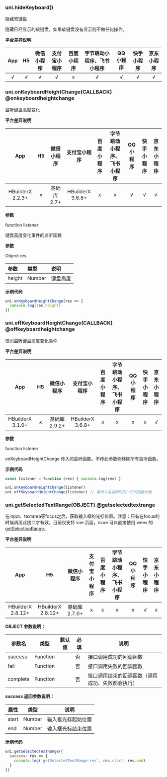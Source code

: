 ### uni.hideKeyboard()

隐藏软键盘

隐藏已经显示的软键盘，如果软键盘没有显示则不做任何操作。

**平台差异说明**

|App|H5|微信小程序|支付宝小程序|百度小程序|字节跳动小程序、飞书小程序|QQ小程序|快手小程序|京东小程序|
|:-:|:-:|:-:|:-:|:-:|:-:|:-:|:-:|:-:|
|√|√|√|√|x|√|√|√|√|


### uni.onKeyboardHeightChange(CALLBACK) @onkeyboardheightchange

监听键盘高度变化

**平台差异说明**

|App|H5|微信小程序|支付宝小程序|百度小程序|字节跳动小程序、飞书小程序|QQ小程序|快手小程序|京东小程序|
|:-:|:-:|:-:|:-:|:-:|:-:|:-:|:-:|:-:|
|HBuilderX 2.2.3+|x|基础库2.7+|HBuilderX 3.6.8+|x|x|√|√|√|

**参数**

function listener

键盘高度变化事件的监听函数

**参数**

Object res

|参数|类型|说明|
|:-|:-|:-|
|height|Number|键盘高度|

**示例代码**

```js
uni.onKeyboardHeightChange(res => {
  console.log(res.height)
})
```

### uni.offKeyboardHeightChange(CALLBACK) @offkeyboardheightchange

取消监听键盘高度变化事件

**平台差异说明**

|App|H5|微信小程序|支付宝小程序|百度小程序|字节跳动小程序、飞书小程序|QQ小程序|快手小程序|京东小程序|
|:-:|:-:|:-:|:-:|:-:|:-:|:-:|:-:|:-:|
|HBuilderX 3.1.0+|x|基础库2.9.2+|HBuilderX 3.6.8+|x|x|x|x|√|

**参数**

function listener

onKeyboardHeightChange 传入的监听函数。不传此参数则移除所有监听函数。


**示例代码**

```js
const listener = function (res) { console.log(res) }

uni.onKeyboardHeightChange(listener)
uni.offKeyboardHeightChange(listener) // 需传入与监听时同一个的函数对象
```

### uni.getSelectedTextRange(OBJECT) @getselectedtextrange

在input、textarea等focus之后，获取输入框的光标位置。注意：只有在focus的时候调用此接口才有效。目前仅支持 vue 页面，nvue 可以直接使用 weex 的 [getSelectionRange](https://weex.apache.org/zh/docs/components/input.html#getSelectionRange)。

**平台差异说明**

|App|H5|微信小程序|支付宝小程序|百度小程序|字节跳动小程序、飞书小程序|QQ小程序|快手小程序|京东小程序|
|:-:|:-:|:-:|:-:|:-:|:-:|:-:|:-:|:-:|
|HBuilderX 2.8.12+|HBuilderX 2.8.12+|基础库 2.7.0+|x|x|x|x|√|x|

**OBJECT 参数说明：**

| 参数名 | 类型 | 默认值 | 必填 | 说明 |
| --- | --- | --- | --- | --- |
| success | Function |  | 否 | 接口调用成功的回调函数 |
| fail | Function |  | 否 | 接口调用失败的回调函数 |
| complete | Function |  | 否 | 接口调用结束的回调函数（调用成功、失败都会执行） |

**success 返回参数说明：**

| 属性 | 类型 | 说明 |
| --- | --- | --- |
| start | Number | 输入框光标起始位置 |
| end | Number | 输入框光标结束位置 |

**示例代码**

```js
uni.getSelectedTextRange({
  success: res => {
    console.log('getSelectedTextRange res', res.start, res.end)
  }
})
```
